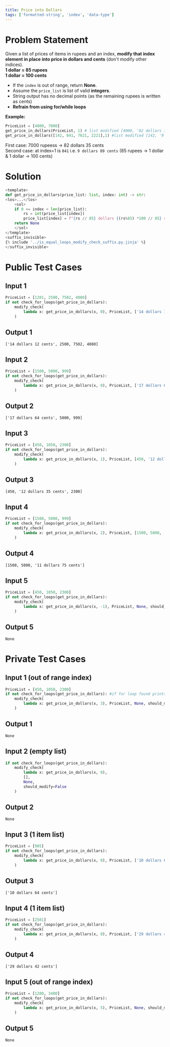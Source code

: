 ```yaml
---
title: Price into Dollars
tags: ['formatted-string', 'index', 'data-type']
---
```


# Problem Statement

Given a list of prices of items in rupees and an index, **modify that index element in place into price in dollars and cents** (don't modify other indices).\
**1 dollar = 85 rupees\
1 dollar = 100 cents**

- If the `index` is out of range, return **None**.
- Assume the `price_list` is list of valid **integers**.
- String output has no decimal points (as the remaining rupees is written as cents)
- **Refrain from using for/while loops**

**Example:**
```python
PriceList = [4000, 7000]
get_price_in_dollars(PriceList, 1) # list modified [4000, '82 dollars 35 cents']
get_price_in_dollars([142, 841, 7621, 2221],1) #list modified [142, '9 dollars 89 cents', 7621, 2221]
```
First case: 7000 rupeess -> 82 dollars 35 cents\
Second case: at index=1 is `841` i.e. `9 dollars 89 cents` (85 rupees -> 1 dollar & 1 dollar -> 100 cents)


# Solution

```python test.py -r 'python test.py'
<template>
def get_price_in_dollars(price_list: list, index: int) -> str:
<los>...</los>
    <sol>
    if 0 <= index < len(price_list):
        rs = int(price_list[index])
        price_list[index] = f"{rs // 85} dollars {(rs%85) *100 // 85} cents"
    return None
    </sol>
</template>
<suffix_invisible>
{% include '../is_equal_loops_modify_check_suffix.py.jinja' %}
</suffix_invisible>
```

# Public Test Cases

## Input 1

```python
PriceList = [1201, 2500, 7502, 4080]
if not check_for_loops(get_price_in_dollars):
    modify_check(
        lambda x: get_price_in_dollars(x, 0), PriceList, ['14 dollars 12 cents', 2500, 7502, 4080], should_modify=True
    )
```

## Output 1

```
['14 dollars 12 cents', 2500, 7502, 4080]
```

## Input 2

```python
PriceList = [1500, 5000, 999]
if not check_for_loops(get_price_in_dollars):
    modify_check(
        lambda x: get_price_in_dollars(x, 0), PriceList, ['17 dollars 64 cents', 5000, 999], should_modify=True
    )
```

## Output 2

```
['17 dollars 64 cents', 5000, 999]
```

## Input 3

```python
PriceList = [450, 1050, 2300]
if not check_for_loops(get_price_in_dollars):
    modify_check(
        lambda x: get_price_in_dollars(x, 1), PriceList, [450, '12 dollars 35 cents', 2300], should_modify=True
    )
```

## Output 3

```
[450, '12 dollars 35 cents', 2300]
```

## Input 4

```python
PriceList = [1500, 5000, 999]
if not check_for_loops(get_price_in_dollars):
    modify_check(
        lambda x: get_price_in_dollars(x, 2), PriceList, [1500, 5000, '11 dollars 75 cents'], should_modify=True
    )
```

## Output 4

```
[1500, 5000, '11 dollars 75 cents']
```

## Input 5

```python
PriceList = [450, 1050, 2300]
if not check_for_loops(get_price_in_dollars):
    modify_check(
        lambda x: get_price_in_dollars(x, -1), PriceList, None, should_modify=False
    )
```

## Output 5

```
None
```


# Private Test Cases

## Input 1 (out of range index)

```python
PriceList = [450, 1050, 2300]
if not check_for_loops(get_price_in_dollars): #if for loop found prints "Found a 'for' loop in the function {func.__name__}.")
    modify_check(
        lambda x: get_price_in_dollars(x, 3), PriceList, None, should_modify=False
    )
```

## Output 1

```
None
```

## Input 2 (empty list)

```python
if not check_for_loops(get_price_in_dollars):
    modify_check(
        lambda x: get_price_in_dollars(x, 0),
        [],
        None,
        should_modify=False
    )
```

## Output 2

```
None
```

## Input 3 (1 item list)

```python
PriceList = [905]
if not check_for_loops(get_price_in_dollars):
    modify_check(
        lambda x: get_price_in_dollars(x, 0), PriceList, ['10 dollars 64 cents'], should_modify=True
    )
```

## Output 3

```
['10 dollars 64 cents']
```

## Input 4 (1 item list)

```python
PriceList = [2501]
if not check_for_loops(get_price_in_dollars):
    modify_check(
        lambda x: get_price_in_dollars(x, 0), PriceList, ['29 dollars 42 cents'], should_modify=True
    )
```

## Output 4

```
['29 dollars 42 cents']
```

## Input 5 (out of range index)

```python
PriceList = [1200, 3400]
if not check_for_loops(get_price_in_dollars):
    modify_check(
        lambda x: get_price_in_dollars(x, 5), PriceList, None, should_modify=False
    )
```

## Output 5

```
None
```
    
